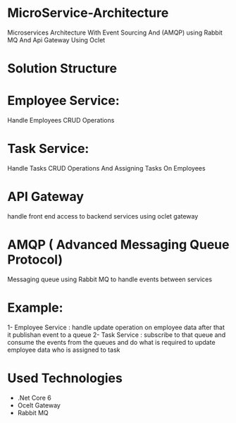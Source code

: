 # MicroService-Architecture
Microservices Architecture With Event Sourcing And (AMQP) using Rabbit MQ And Api Gateway Using Oclet


# Solution Structure

# Employee Service:
Handle Employees CRUD Operations

# Task Service:
Handle Tasks CRUD Operations And Assigning Tasks On Employees


# API Gateway

handle front end access to backend services using oclet gateway


# AMQP ( Advanced Messaging Queue Protocol)

Messaging queue using Rabbit MQ to handle events between services

#  Example:

1- Employee Service : handle update operation  on employee data after that it publishan event to a queue
2- Task Service : subscribe to that queue and consume the events from the queues and do what is required to update employee data who is assigned to task


# Used Technologies

- .Net Core 6
- Ocelt Gateway
- Rabbit MQ
